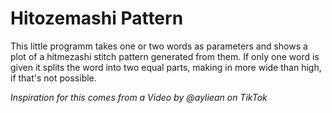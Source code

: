 # Hitozemashi Pattern

This little programm takes one or two words as parameters and shows a plot of a hitmezashi stitch pattern generated from them.
If only one word is given it splits the word into two equal parts, making in more wide than high, if that's not possible.

_Inspiration for this comes from a Video by @ayliean on TikTok_
